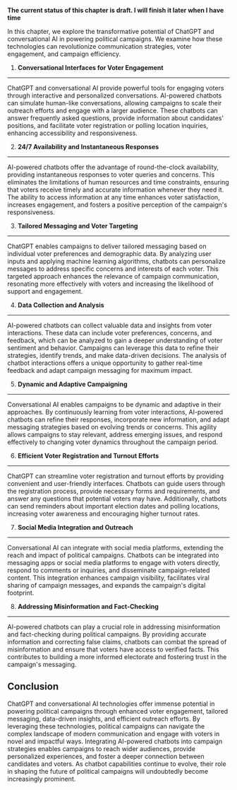 **The current status of this chapter is draft. I will finish it later when I have time**

In this chapter, we explore the transformative potential of ChatGPT and conversational AI in powering political campaigns. We examine how these technologies can revolutionize communication strategies, voter engagement, and campaign efficiency.

1. **Conversational Interfaces for Voter Engagement**
-----------------------------------------------------

ChatGPT and conversational AI provide powerful tools for engaging voters through interactive and personalized conversations. AI-powered chatbots can simulate human-like conversations, allowing campaigns to scale their outreach efforts and engage with a larger audience. These chatbots can answer frequently asked questions, provide information about candidates' positions, and facilitate voter registration or polling location inquiries, enhancing accessibility and responsiveness.

2. **24/7 Availability and Instantaneous Responses**
----------------------------------------------------

AI-powered chatbots offer the advantage of round-the-clock availability, providing instantaneous responses to voter queries and concerns. This eliminates the limitations of human resources and time constraints, ensuring that voters receive timely and accurate information whenever they need it. The ability to access information at any time enhances voter satisfaction, increases engagement, and fosters a positive perception of the campaign's responsiveness.

3. **Tailored Messaging and Voter Targeting**
---------------------------------------------

ChatGPT enables campaigns to deliver tailored messaging based on individual voter preferences and demographic data. By analyzing user inputs and applying machine learning algorithms, chatbots can personalize messages to address specific concerns and interests of each voter. This targeted approach enhances the relevance of campaign communication, resonating more effectively with voters and increasing the likelihood of support and engagement.

4. **Data Collection and Analysis**
-----------------------------------

AI-powered chatbots can collect valuable data and insights from voter interactions. These data can include voter preferences, concerns, and feedback, which can be analyzed to gain a deeper understanding of voter sentiment and behavior. Campaigns can leverage this data to refine their strategies, identify trends, and make data-driven decisions. The analysis of chatbot interactions offers a unique opportunity to gather real-time feedback and adapt campaign messaging for maximum impact.

5. **Dynamic and Adaptive Campaigning**
---------------------------------------

Conversational AI enables campaigns to be dynamic and adaptive in their approaches. By continuously learning from voter interactions, AI-powered chatbots can refine their responses, incorporate new information, and adapt messaging strategies based on evolving trends or concerns. This agility allows campaigns to stay relevant, address emerging issues, and respond effectively to changing voter dynamics throughout the campaign period.

6. **Efficient Voter Registration and Turnout Efforts**
-------------------------------------------------------

ChatGPT can streamline voter registration and turnout efforts by providing convenient and user-friendly interfaces. Chatbots can guide users through the registration process, provide necessary forms and requirements, and answer any questions that potential voters may have. Additionally, chatbots can send reminders about important election dates and polling locations, increasing voter awareness and encouraging higher turnout rates.

7. **Social Media Integration and Outreach**
--------------------------------------------

Conversational AI can integrate with social media platforms, extending the reach and impact of political campaigns. Chatbots can be integrated into messaging apps or social media platforms to engage with voters directly, respond to comments or inquiries, and disseminate campaign-related content. This integration enhances campaign visibility, facilitates viral sharing of campaign messages, and expands the campaign's digital footprint.

8. **Addressing Misinformation and Fact-Checking**
--------------------------------------------------

AI-powered chatbots can play a crucial role in addressing misinformation and fact-checking during political campaigns. By providing accurate information and correcting false claims, chatbots can combat the spread of misinformation and ensure that voters have access to verified facts. This contributes to building a more informed electorate and fostering trust in the campaign's messaging.

Conclusion
----------

ChatGPT and conversational AI technologies offer immense potential in powering political campaigns through enhanced voter engagement, tailored messaging, data-driven insights, and efficient outreach efforts. By leveraging these technologies, political campaigns can navigate the complex landscape of modern communication and engage with voters in novel and impactful ways. Integrating AI-powered chatbots into campaign strategies enables campaigns to reach wider audiences, provide personalized experiences, and foster a deeper connection between candidates and voters. As chatbot capabilities continue to evolve, their role in shaping the future of political campaigns will undoubtedly become increasingly prominent.
